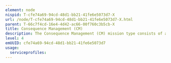 ```yaml
---
element: node
nispid: T-cfe74a69-94cd-48d1-bb21-41fe6e5073d7-X
url: /node/T-cfe74a69-94cd-48d1-bb21-41fe6e5073d7-X.html
parent: T-66c7f4cd-16e4-4d42-ac66-00f760c3b5cb-X
title: Consequence Management (CM)
description: The Consequence Management (CM) mission type consists of activities to maintain or restore essential services and to manage and mitigate problems resulting from disasters and catastrophes, including natural, man-made, or terrorist incidents. Chemical, biological, radiological, nuclear, and high yield explosives (CBRNE) CM activities are specifically conducted to alleviate the effects of deliberate and inadvertent releases of CBRNE which have the potential to cause high casualties and large levels of destruction.
level: 4
emUUID: cfe74a69-94cd-48d1-bb21-41fe6e5073d7
usage:
  serviceprofiles:
---
```

